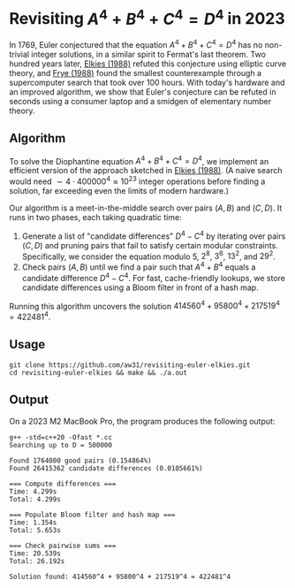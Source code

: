 # Revisiting $A^4 + B^4 + C^4 = D^4$ in 2023

In 1769, Euler conjectured that the equation $A^4 + B^4 + C^4 = D^4$ has no non-trivial integer solutions, in a similar spirit to Fermat's last theorem. Two hundred years later, [Elkies (1988)](https://www.ams.org/journals/mcom/1988-51-184/S0025-5718-1988-0930224-9/S0025-5718-1988-0930224-9.pdf) refuted this conjecture using elliptic curve theory, and [Frye (1988)](https://ieeexplore.ieee.org/document/74138) found the smallest counterexample through a supercomputer search that took over 100 hours. With today's hardware and an improved algorithm, we show that Euler's conjecture can be refuted in seconds using a consumer laptop and a smidgen of elementary number theory.

## Algorithm

To solve the Diophantine equation $A^4 + B^4 + C^4 = D^4$, we implement an efficient version of the approach sketched in [Elkies (1988)](https://www.ams.org/journals/mcom/1988-51-184/S0025-5718-1988-0930224-9/S0025-5718-1988-0930224-9.pdf). (A naive search would need $\sim 4\cdot 400000^4\approx 10^{23}$ integer operations before finding a solution, far exceeding even the limits of modern hardware.)

Our algorithm is a meet-in-the-middle search over pairs $(A, B)$ and $(C, D)$. It runs in two phases, each taking quadratic time:

1. Generate a list of "candidate differences" $D^4 - C^4$ by iterating over pairs $(C, D)$ and pruning pairs that fail to satisfy certain modular constraints. Specifically, we consider the equation modulo $5$, $2^8$, $3^6$, $13^2$, and $29^2$.
2. Check pairs $(A, B)$ until we find a pair such that $A^4 + B^4$ equals a candidate difference $D^4 - C^4$. For fast, cache-friendly lookups, we store candidate differences using a Bloom filter in front of a hash map.

Running this algorithm uncovers the solution $414560^4 + 95800^4 + 217519^4 = 422481^4$.

## Usage

```
git clone https://github.com/aw31/revisiting-euler-elkies.git
cd revisiting-euler-elkies && make && ./a.out
```

## Output

On a 2023 M2 MacBook Pro, the program produces the following output:
```
g++ -std=c++20 -Ofast *.cc
Searching up to D = 500000

Found 1764000 good pairs (0.154864%)
Found 26415362 candidate differences (0.0105661%)

=== Compute differences ===
Time: 4.299s
Total: 4.299s

=== Populate Bloom filter and hash map ===
Time: 1.354s
Total: 5.653s

=== Check pairwise sums ===
Time: 20.539s
Total: 26.192s

Solution found: 414560^4 + 95800^4 + 217519^4 = 422481^4
```
